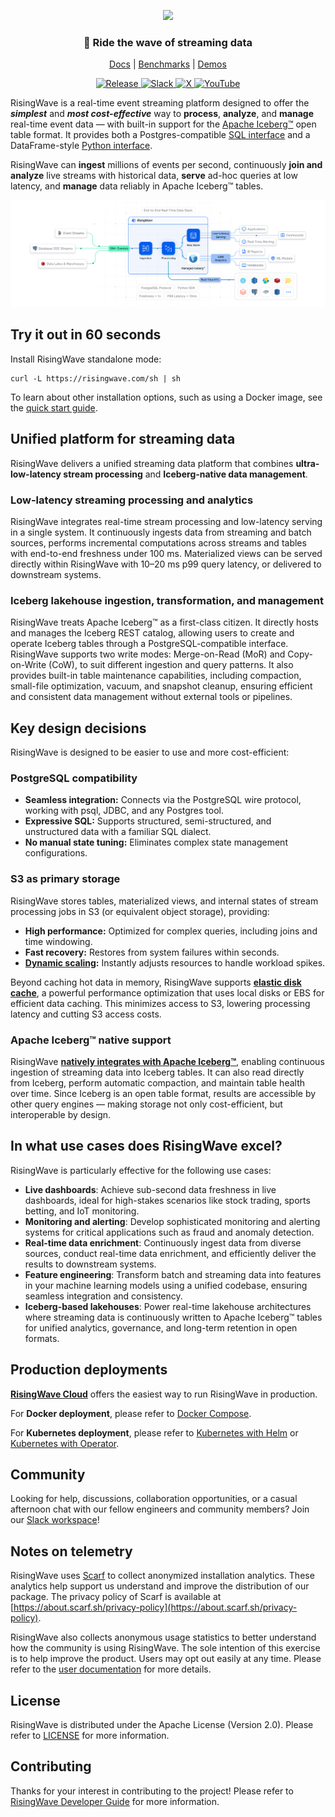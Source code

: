 
<p align="center">
  <picture>
    <source srcset=".github/RisingWave-logo-dark.svg" width="500px" media="(prefers-color-scheme: dark)">
    <img src=".github/RisingWave-logo-light.svg" width="500px">
  </picture>
</p>


<div align="center">

### 🌊 Ride the wave of streaming data

</div>
<p align="center">
  <a href="https://docs.risingwave.com/">Docs</a> | <a href="https://docs.risingwave.com/get-started/rw-benchmarks-stream-processing">Benchmarks</a> | <a href="https://docs.risingwave.com/demos/overview">Demos</a>
</p>

<p align="center">

<div align="center">
  <a
    href="https://github.com/risingwavelabs/risingwave/releases/latest"
    target="_blank"
  >
    <img alt="Release" src="https://img.shields.io/github/v/release/risingwavelabs/risingwave.svg?sort=semver" />
  </a>
  <a
    href="https://go.risingwave.com/slack"
    target="_blank"
  >
    <img alt="Slack" src="https://badgen.net/badge/Slack/Join%20RisingWave/0abd59?icon=slack" />
  </a>
  <a
    href="https://x.com/risingwavelabs"
    target="_blank"
  >
    <img alt="X" src="https://img.shields.io/twitter/follow/risingwavelabs" />
  </a>
  <a
    href="https://www.youtube.com/@risingwave-labs"
    target="_blank"
  >
    <img alt="YouTube" src="https://img.shields.io/youtube/channel/views/UCsHwdyBRxBpmkA5RRd0YNEA" />
  </a>
</div>

RisingWave is a real-time event streaming platform designed to offer the <i><b>simplest</b></i> and <i><b>most cost-effective</b></i> way to <b>process</b>, <b>analyze</b>, and <b>manage</b> real-time event data — with built-in support for the [Apache Iceberg™](https://iceberg.apache.org/) open table format. It provides both a Postgres-compatible [SQL interface](https://docs.risingwave.com/sql/overview) and a DataFrame-style [Python interface](https://docs.risingwave.com/python-sdk/intro).

RisingWave can <b>ingest</b> millions of events per second, continuously <b>join and analyze</b> live streams with historical data, <b>serve</b> ad-hoc queries at low latency, and <b>manage</b> data reliably in Apache Iceberg™ tables.

![RisingWave](./docs/dev/src/images/architecture_20250609.jpg)

## Try it out in 60 seconds

Install RisingWave standalone mode:
```shell
curl -L https://risingwave.com/sh | sh
```

To learn about other installation options, such as using a Docker image, see the [quick start guide](https://docs.risingwave.com/get-started/quickstart).

## Unified platform for streaming data

RisingWave delivers a unified streaming data platform that combines **ultra-low-latency stream processing** and **Iceberg-native data management**.

### Low-latency streaming processing and analytics
RisingWave integrates real-time stream processing and low-latency serving in a single system. It continuously ingests data from streaming and batch sources, performs incremental computations across streams and tables with end-to-end freshness under 100 ms. Materialized views can be served directly within RisingWave with 10–20 ms p99 query latency, or delivered to downstream systems.

### Iceberg lakehouse ingestion, transformation, and management
RisingWave treats Apache Iceberg™ as a first-class citizen. It directly hosts and manages the Iceberg REST catalog, allowing users to create and operate Iceberg tables through a PostgreSQL-compatible interface. RisingWave supports two write modes: Merge-on-Read (MoR) and Copy-on-Write (CoW), to suit different ingestion and query patterns. It also provides built-in table maintenance capabilities, including compaction, small-file optimization, vacuum, and snapshot cleanup, ensuring efficient and consistent data management without external tools or pipelines.

## Key design decisions

RisingWave is designed to be easier to use and more cost-efficient:

### PostgreSQL compatibility

* **Seamless integration:** Connects via the PostgreSQL wire protocol, working with psql, JDBC, and any Postgres tool.
* **Expressive SQL:** Supports structured, semi-structured, and unstructured data with a familiar SQL dialect.
* **No manual state tuning:** Eliminates complex state management configurations.

### S3 as primary storage

RisingWave stores tables, materialized views, and internal states of stream processing jobs in S3 (or equivalent object storage), providing:
- **High performance:** Optimized for complex queries, including joins and time windowing.
- **Fast recovery:** Restores from system failures within seconds.
- **[Dynamic scaling](https://docs.risingwave.com/deploy/k8s-cluster-scaling):** Instantly adjusts resources to handle workload spikes.

Beyond caching hot data in memory, RisingWave supports [**elastic disk cache**](https://docs.risingwave.com/get-started/disk-cache), a powerful performance optimization that uses local disks or EBS for efficient data caching. This minimizes access to S3, lowering processing latency and cutting S3 access costs.

### Apache Iceberg™ native support
RisingWave [**natively integrates with Apache Iceberg™**](https://docs.risingwave.com/iceberg/overview), enabling continuous ingestion of streaming data into Iceberg tables. It can also read directly from Iceberg, perform automatic compaction, and maintain table health over time. Since Iceberg is an open table format, results are accessible by other query engines — making storage not only cost-efficient, but interoperable by design.

## In what use cases does RisingWave excel?
RisingWave is particularly effective for the following use cases:

* **Live dashboards**: Achieve sub-second data freshness in live dashboards, ideal for high-stakes scenarios like stock trading, sports betting, and IoT monitoring.
* **Monitoring and alerting**: Develop sophisticated monitoring and alerting systems for critical applications such as fraud and anomaly detection.
* **Real-time data enrichment**: Continuously ingest data from diverse sources, conduct real-time data enrichment, and efficiently deliver the results to downstream systems.
* **Feature engineering**: Transform batch and streaming data into features in your machine learning models using a unified codebase, ensuring seamless integration and consistency.
* **Iceberg-based lakehouses**: Power real-time lakehouse architectures where streaming data is continuously written to Apache Iceberg™ tables for unified analytics, governance, and long-term retention in open formats.

## Production deployments

[**RisingWave Cloud**](https://cloud.risingwave.com) offers the easiest way to run RisingWave in production.

For **Docker deployment**, please refer to [Docker Compose](https://docs.risingwave.com/deploy/risingwave-docker-compose/).

For **Kubernetes deployment**, please refer to [Kubernetes with Helm](https://docs.risingwave.com/deploy/risingwave-k8s-helm/) or [Kubernetes with Operator](https://docs.risingwave.com/deploy/risingwave-kubernetes/).

## Community

Looking for help, discussions, collaboration opportunities, or a casual afternoon chat with our fellow engineers and community members? Join our [Slack workspace](https://risingwave.com/slack)!

## Notes on telemetry


RisingWave uses [Scarf](https://scarf.sh/) to collect anonymized installation analytics. These analytics help support us understand and improve the distribution of our package. The privacy policy of Scarf is available at [https://about.scarf.sh/privacy-policy](https://about.scarf.sh/privacy-policy).

RisingWave also collects anonymous usage statistics to better understand how the community is using RisingWave. The sole intention of this exercise is to help improve the product. Users may opt out easily at any time. Please refer to the [user documentation](https://docs.risingwave.com/operate/telemetry/) for more details.

## License

RisingWave is distributed under the Apache License (Version 2.0). Please refer to [LICENSE](LICENSE) for more information.

## Contributing

Thanks for your interest in contributing to the project! Please refer to [RisingWave Developer Guide](https://risingwavelabs.github.io/risingwave/) for more information.
